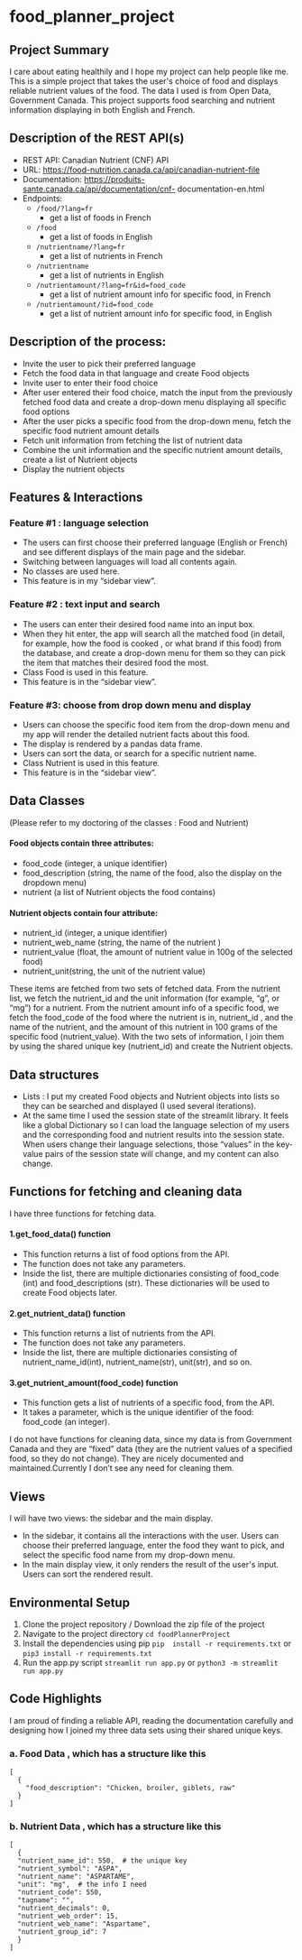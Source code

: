 # food_planner_project

## Project Summary
I care about eating healthily and I hope my project can help people like me. This is a simple project that takes the user's choice of food and displays reliable nutrient values of the food. The data I used is from Open Data, Government Canada. This project supports food searching and nutrient information displaying in both English and French.

## Description of the REST API(s)
* REST API: Canadian Nutrient (CNF) API
* URL: https://food-nutrition.canada.ca/api/canadian-nutrient-file
* Documentation: https://produits-sante.canada.ca/api/documentation/cnf-
documentation-en.html
* Endpoints:
  * `/food/?lang=fr`
    - get a list of foods in French
  * `/food`
    - get a list of foods in English
  * `/nutrientname/?lang=fr`
    - get a list of nutrients in French 
  * `/nutrientname`
    - get a list of nutrients in English
  * `/nutrientamount/?lang=fr&id=food_code`
    - get a list of nutrient amount info for specific food, in French
  * `/nutrientamount/?id=food_code`
    - get a list of nutrient amount info for specific food, in English
   
## Description of the process:
* Invite the user to pick their preferred language
* Fetch the food data in that language and create Food objects
* Invite user to enter their food choice
* After user entered their food choice, match the input from the previously fetched
food data and create a drop-down menu displaying all specific food options
* After the user picks a specific food from the drop-down menu, fetch the specific
food nutrient amount details
* Fetch unit information from fetching the list of nutrient data
* Combine the unit information and the specific nutrient amount details, create a list
of Nutrient objects
* Display the nutrient objects

## Features & Interactions

### Feature #1 : language selection
* The users can first choose their preferred language (English or French) and see different displays of the main page and the sidebar.
* Switching between languages will load all contents again.
* No classes are used here.
* This feature is in my “sidebar view”.

### Feature #2 : text input and search
* The users can enter their desired food name into an input box.
* When they hit enter, the app will search all the matched food (in detail, for
example, how the food is cooked , or what brand if this food) from the database, and create a drop-down menu for them so they can pick the item that matches their desired food the most.
* Class Food is used in this feature.
* This feature is in the “sidebar view”.

### Feature #3: choose from drop down menu and display
* Users can choose the specific food item from the drop-down menu and my app will render the detailed nutrient facts about this food.
* The display is rendered by a pandas data frame.
* Users can sort the data, or search for a specific nutrient name.
* Class Nutrient is used in this feature.
* This feature is in the “sidebar view”.


## Data Classes
(Please refer to my doctoring of the classes : Food and Nutrient) 
#### Food objects contain three attributes:
* food_code (integer, a unique identifier)
* food_description (string, the name of the food, also the display on the dropdown
menu)
* nutrient (a list of Nutrient objects the food contains)
  
#### Nutrient objects contain four attribute:
* nutrient_id (integer, a unique identifier)
* nutrient_web_name (string, the name of the nutrient )
* nutrient_value (float, the amount of nutrient value in 100g of the selected food)
* nutrient_unit(string, the unit of the nutrient value)

These items are fetched from two sets of fetched data.
From the nutrient list, we fetch the nutrient_id and the unit information (for example, “g”, or “mg”) for a nutrient.
From the nutrient amount info of a specific food, we fetch the food_code of the food where the nutrient is in, nutrient_id , and the name of the nutrient, and the amount of this nutrient in 100 grams of the specific food (nutrient_value).
With the two sets of information, I join them by using the shared unique key (nutrient_id) and create the Nutrient objects.

## Data structures
* Lists : I put my created Food objects and Nutrient objects into lists so they can be searched and displayed (I used several iterations).
* At the same time I used the session state of the streamlit library. It feels like a global Dictionary so I can load the language selection of my users and the corresponding food and nutrient results into the session state. When users change their language selections, those “values” in the key-value pairs of the session state will change, and my content can also change.

## Functions for fetching and cleaning data
I have three functions for fetching data. 

#### 1.get_food_data() function
* This function returns a list of food options from the API.
* The function does not take any parameters.
* Inside the list, there are multiple dictionaries consisting of food_code (int) and
food_descriptions (str). These dictionaries will be used to create Food objects later.

#### 2.get_nutrient_data() function
* This function returns a list of nutrients from the API.
* The function does not take any parameters.
* Inside the list, there are multiple dictionaries consisting of nutrient_name_id(int),
nutrient_name(str), unit(str), and so on.

#### 3.get_nutrient_amount(food_code) function
* This function gets a list of nutrients of a specific food, from the API.
* It takes a parameter, which is the unique identifier of the food: food_code (an integer).

I do not have functions for cleaning data, since my data is from Government Canada and they are “fixed” data (they are the nutrient values of a specified food, so they do not change). They are nicely documented and maintained.Currently I don’t see any need for cleaning them.


## Views
I will have two views: the sidebar and the main display.
* In the sidebar, it contains all the interactions with the user. Users can choose their preferred language, enter the food they want to pick, and select the specific food name from my drop-down menu.
* In the main display view, it only renders the result of the user's input. Users can sort the rendered result.

## Environmental Setup
1. Clone the project repository / Download the zip file of the project
2. Navigate to the project directory
   ```cd foodPlannerProject```
3. Install the dependencies using pip
   ```pip  install -r requirements.txt``` or ```pip3 install -r requirements.txt```
4. Run the app.py script
   ```streamlit run app.py``` or   ```python3 -m streamlit run app.py```

## Code Highlights
I am proud of finding a reliable API, reading the documentation carefully and designing how I joined my three data sets using their shared unique keys.

### a. Food Data , which has a structure like this
```
[
  {
    "food_description": "Chicken, broiler, giblets, raw"
  }
]
```

### b. Nutrient Data , which has a structure like this
```
[
  {
  "nutrient_name_id": 550,  # the unique key
  "nutrient_symbol": "ASPA",
  "nutrient_name": "ASPARTAME",
  "unit": "mg",  # the info I need
  "nutrient_code": 550,
  "tagname": "",
  "nutrient_decimals": 0,
  "nutrient_web_order": 15,
  "nutrient_web_name": "Aspartame",
  "nutrient_group_id": 7
  }
]
```


